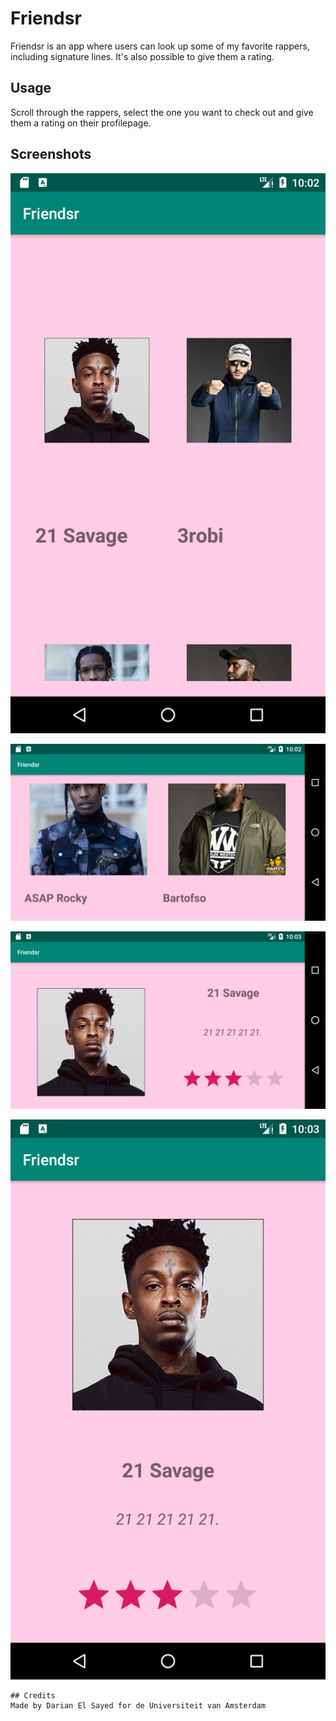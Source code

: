 # Friendsr

Friendsr is an app where users can look up some of my favorite rappers, including signature lines. It's also possible to give them a rating. 


## Usage

Scroll through the rappers, select the one you want to check out and give them a rating on their profilepage.

## Screenshots


![ScreenShot1](https://github.com/dutchfarao/Friendsr/blob/master/doc/Screenshot1.png)

![ScreenShot2](https://github.com/dutchfarao/Friendsr/blob/master/doc/Screenshot2.png)

![ScreenShot3](https://github.com/dutchfarao/Friendsr/blob/master/doc/Screenshot3.png)

![ScreenShot4](https://github.com/dutchfarao/Friendsr/blob/master/doc/Screenshot4.png)



```
## Credits
Made by Darian El Sayed for de Universiteit van Amsterdam
